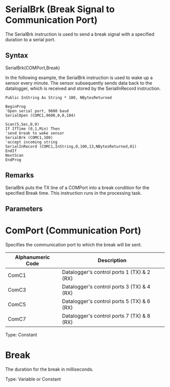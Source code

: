 # SerialBrk (Break Signal to Communication Port)

The SerialBrk instruction is used to send a break signal with a specified duration to a serial port.

## Syntax

SerialBrk(COMPort,Break)

In the following example, the SerialBrk instruction is used to wake up a sensor every minute. The sensor subsequently sends data back to the datalogger, which is received and stored by the SerialInRecord instruction.

```
Public InString As String * 100, NBytesReturned

BeginProg
'Open serial port, 9600 baud
SerialOpen (COMC1,9600,0,0,104)

Scan(5,Sec,0,0)
If IfTime (0,1,Min) Then
'send break to wake sensor
SerialBrk (COMC1,100)
'accept incoming string
SerialInRecord (COMC1,InString,0,100,13,NBytesReturned,01)
EndIf
NextScan
EndProg
```

## Remarks

SerialBrk puts the TX line of a COMPort into a break condition for the specified Break time. This instruction runs in the processing task.

## Parameters

# ComPort (Communication Port)

Specifies the communication port to which the break will be sent.

| Alphanumeric Code | Description                                |
| ----------------- | ------------------------------------------ |
| ComC1             | Datalogger's control ports 1 (TX) & 2 (RX) |
| ComC3             | Datalogger's control ports 3 (TX) & 4 (RX) |
| ComC5             | Datalogger's control ports 5 (TX) & 6 (RX) |
| ComC7             | Datalogger's control ports 7 (TX) & 8 (RX) |

Type: Constant

# Break

The duration for the break in milliseconds.

Type: Variable or Constant
